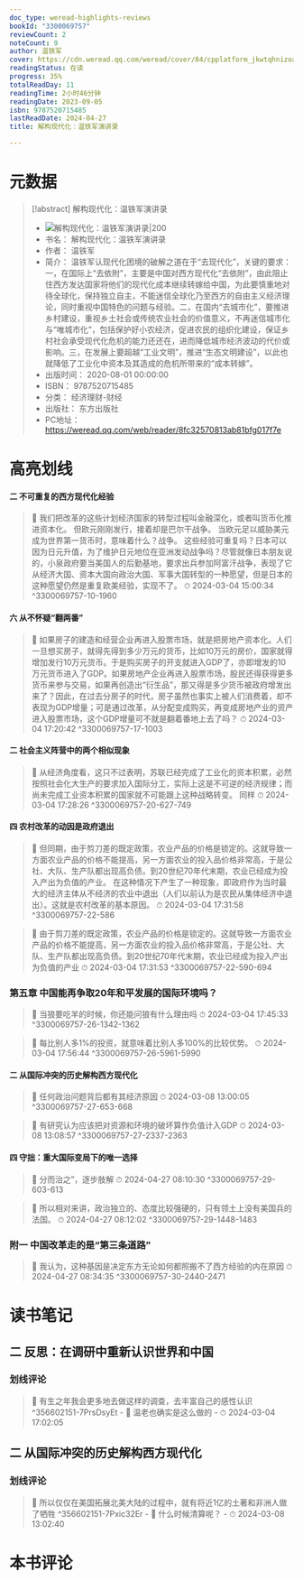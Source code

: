 ```yaml
---
doc_type: weread-highlights-reviews
bookId: "3300069757"
reviewCount: 2
noteCount: 9
author: 温铁军
cover: https://cdn.weread.qq.com/weread/cover/84/cpplatform_jkwtqhnizoarlsbxfqeqwf/t7_cpplatform_jkwtqhnizoarlsbxfqeqwf1693537540.jpg
readingStatus: 在读
progress: 35%
totalReadDay: 11
readingTime: 2小时46分钟
readingDate: 2023-09-05
isbn: 9787520715485
lastReadDate: 2024-04-27
title: 解构现代化：温铁军演讲录

---
```

# 元数据
> [!abstract] 解构现代化：温铁军演讲录
> - ![ 解构现代化：温铁军演讲录|200](https://cdn.weread.qq.com/weread/cover/84/cpplatform_jkwtqhnizoarlsbxfqeqwf/t7_cpplatform_jkwtqhnizoarlsbxfqeqwf1693537540.jpg)
> - 书名： 解构现代化：温铁军演讲录
> - 作者： 温铁军
> - 简介： 温铁军认现代化困境的破解之道在于“去现代化”，关键的要求：一，在国际上“去依附”，主要是中国对西方现代化“去依附”，由此阻止住西方发达国家将他们的现代化成本继续转嫁给中国，为此要慎重地对待全球化，保持独立自主，不能迷信全球化乃至西方的自由主义经济理论，同时重视中国特色的问题与经验。二，在国内“去城市化”，要推进乡村建设，重视乡土社会或传统农业社会的价值意义，不再迷信城市化与“唯城市化”，包括保护好小农经济，促进农民的组织化建设，保证乡村社会承受现代化危机的能力还还在，进而降低城市经济波动的代价或影响。三，在发展上要超越“工业文明”，推进“生态文明建设”，以此也就降低了工业化中资本及其造成的危机所带来的“成本转嫁”。
> - 出版时间： 2020-08-01 00:00:00
> - ISBN： 9787520715485
> - 分类： 经济理财-财经
> - 出版社： 东方出版社
> - PC地址：https://weread.qq.com/web/reader/8fc32570813ab81bfg017f7e

# 高亮划线

#### 二 不可重复的西方现代化经验

> 📌 我们把改革的这些计划经济国家的转型过程叫金融深化，或者叫货币化推进资本化。
   但欧元刚刚发行，接着却是巴尔干战争。
   当欧元足以威胁美元成为世界第一货币时，意味着什么？战争。
   这些经验可重复吗？日本可以因为日元升值，为了维护日元地位在亚洲发动战争吗？尽管就像日本朋友说的，小泉政府要当美国人的后勤基地，要求出兵参加阿富汗战争，表现了它从经济大国、资本大国向政治大国、军事大国转型的一种愿望，但是日本的这种愿望仍然是重复欧美经验，实现不了。 
> ⏱ 2024-03-04 15:00:34 ^3300069757-10-1960

#### 六 从不怀疑“翻两番”

> 📌 如果房子的建造和经营企业再进入股票市场，就是把房地产资本化。人们一旦想买房子，就得先得到多少万元的货币，比如10万元的房价，国家就得增加发行10万元货币。于是购买房子的开支就进入GDP了，亦即增发的10万元货币进入了GDP。如果房地产企业再进入股票市场，股民还得获得更多货币来参与交易，如果再创造出“衍生品”，那又得是多少货币被政府增发出来了？因此，在过去分房子的时代，房子虽然也事实上被人们消费着，却不表现为GDP增量；可是通过改革，从分配变成购买，再变成房地产业的资产进入股票市场，这个GDP增量可不就是翻着番地上去了吗？ 
> ⏱ 2024-03-04 17:20:42 ^3300069757-17-1003

#### 二 社会主义阵营中的两个相似现象

> 📌 从经济角度看，这只不过表明，苏联已经完成了工业化的资本积累，必然按照社会化大生产的要求加入国际分工，实际上这是不可逆的经济规律；而尚未完成工业资本积累的国家就不可能跟上这种战略转变。
   同样 
> ⏱ 2024-03-04 17:28:26 ^3300069757-20-627-749

#### 四 农村改革的动因是政府退出

> 📌 但同期，由于剪刀差的既定政策，农业产品的价格是锁定的。这就导致一方面农业产品的价格不能提高，另一方面农业的投入品价格非常高，于是公社、大队、生产队都出现高负债。到20世纪70年代末期，农业已经成为投入产出为负值的产业。
   在这种情况下产生了一种现象，即政府作为当时最大的经济主体从不经济的农业中退出（人们以前认为是农民从集体经济中退出）。这就是农村改革的基本原因。 
> ⏱ 2024-03-04 17:31:58 ^3300069757-22-586

> 📌 由于剪刀差的既定政策，农业产品的价格是锁定的。这就导致一方面农业产品的价格不能提高，另一方面农业的投入品价格非常高，于是公社、大队、生产队都出现高负债。到20世纪70年代末期，农业已经成为投入产出为负值的产业 
> ⏱ 2024-03-04 17:31:53 ^3300069757-22-590-694

### 第五章 中国能再争取20年和平发展的国际环境吗？

> 📌 当狼要吃羊的时候，你还能问狼有什么理由吗 
> ⏱ 2024-03-04 17:45:33 ^3300069757-26-1342-1362

> 📌 每比别人多1%的投资，就意味着比别人多100%的比较优势。 
> ⏱ 2024-03-04 17:56:44 ^3300069757-26-5961-5990

#### 二 从国际冲突的历史解构西方现代化

> 📌 任何政治问题背后都有其经济原因 
> ⏱ 2024-03-08 13:00:05 ^3300069757-27-653-668

> 📌 有研究认为应该把对资源和环境的破坏算作负值计入GDP 
> ⏱ 2024-03-08 13:08:57 ^3300069757-27-2337-2363

#### 四 守拙：重大国际变局下的唯一选择

> 📌 分而治之”，逐步肢解 
> ⏱ 2024-04-27 08:10:30 ^3300069757-29-603-613

> 📌 所以相对来讲，政治独立的、态度比较强硬的，只有领土上没有美国兵的法国。 
> ⏱ 2024-04-27 08:12:02 ^3300069757-29-1448-1483

### 附一 中国改革走的是“第三条道路”

> 📌 我认为，这种基因是决定东方无论如何都照搬不了西方经验的内在原因 
> ⏱ 2024-04-27 08:34:35 ^3300069757-30-2440-2471

# 读书笔记

## 二 反思：在调研中重新认识世界和中国

### 划线评论
> 📌 有生之年我会更多地去做这样的调查，去丰富自己的感性认识  ^356602151-7PrsDsyEt
    - 💭 温老也确实是这么做的
    - ⏱ 2024-03-04 17:02:05
   
## 二 从国际冲突的历史解构西方现代化

### 划线评论
> 📌 所以仅仅在美国拓展北美大陆的过程中，就有将近1亿的土著和非洲人做了牺牲  ^356602151-7Pxic32Er
    - 💭 什么时候清算呢？
    - ⏱ 2024-03-08 13:02:40
   
# 本书评论

